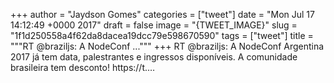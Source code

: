 
+++
author = "Jaydson Gomes"
categories = ["tweet"]
date = "Mon Jul 17 14:12:49 +0000 2017"
draft = false
image = "{TWEET_IMAGE}"
slug = "1f1d250558a4f62da8dacea19dcc79e598670590"
tags = ["tweet"]
title = """RT @braziljs: A NodeConf ..."""
+++
RT @braziljs: A NodeConf Argentina 2017 já tem data, palestrantes e ingressos disponíveis. A comunidade brasileira tem desconto! https://t.…
